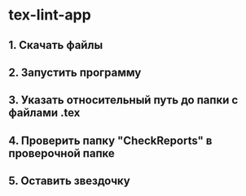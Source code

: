 # tex-lint-app

## 1. Скачать файлы
## 2. Запустить программу
## 3. Указать относительный путь до папки с файлами .tex
## 4. Проверить папку "CheckReports" в проверочной папке
## 5. Оставить звездочку
